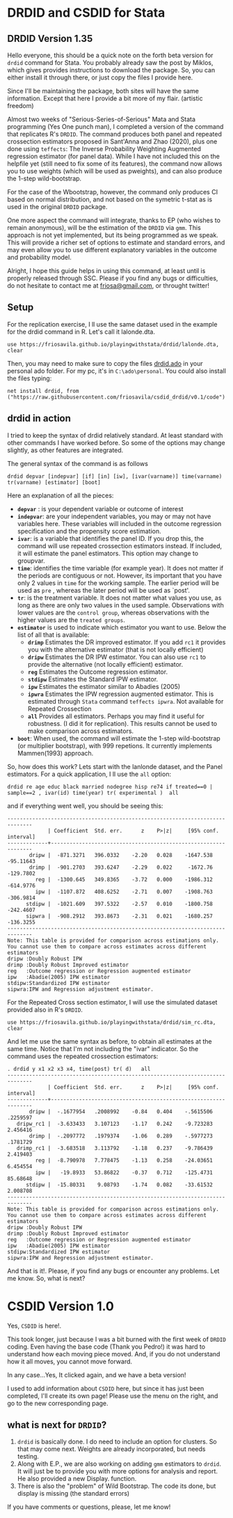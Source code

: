 # DRDID and CSDID for Stata

## DRDID Version 1.35

Hello everyone, this should be a quick note on the forth beta version for `drdid` command for Stata. You probably already saw the post by Miklos, which gives provides instructions to download the package. So, you can either install it through there, or just copy the files I provide here. 

Since I'll be maintaining the package, both sites will have the same information. Except that here I provide a bit more of my flair. (artistic freedom)

Almost two weeks of "Serious-Series-of-Serious" Mata and Stata programming (Yes One punch man), I completed a version of the command that replicates R's `DRDID`. The command produces both panel and repeated crossection estimators proposed in Sant'Anna and Zhao (2020), plus one done using `teffects`: The Inverse Probability Weighting Augmented regression estimator (for panel data). While I have not included this on the helpfile yet (still need to fix some of its features), the command now allows you to use weights (which will be used as pweights), and can also produce the 1-step wild-bootstrap.

For the case of the Wbootstrap, however, the command only produces CI based on normal distribution, and not based on the symetric t-stat as is used in the original `DRDID` package. 

One more aspect the command will integrate, thanks to EP (who wishes to remain anonymous), will be the estimation of the `DRDID` via `gmm`. This approach is not yet implemented, but its being programmed as we speak. This will provide a richer set of options to estimate and standard errors, and may even allow you to use different explanatory variables in the outcome and probability model.

Alright, I hope this guide helps in using this command, at least until is properly released through SSC. Please if you find any bugs or difficulties, do not hesitate to contact me at friosa@gmail.com, or throught twitter!

## Setup

For the replication exercise, I ll use the same dataset used in the example for the drdid command in R. Let's call it lalonde.dta. 

```
use https://friosavila.github.io/playingwithstata/drdid/lalonde.dta, clear
```

Then, you may need to make sure to copy the files [drdid.ado](https://friosavila.github.io/playingwithstata/drdid/drdid.ado) in your personal ado folder. For my pc, it's in `C:\ado\personal`. You could also install the files typing:

```
net install drdid, from ("https://raw.githubusercontent.com/friosavila/csdid_drdid/v0.1/code")
```

## drdid in action

I tried to keep the syntax of drdid relatively standard. At least standard with other commands I have worked before. So some of the options may change slightly, as other features are integrated.

The general syntax of the command is as follows

``` 
drdid depvar [indepvar] [if] [in] [iw], [ivar(varname)] time(varname) tr(varname) [estimator] [boot]
```

Here an explanation of all the pieces:

- **`depvar`** : is your dependent variable or outcome of interest
- **`indepvar`**: are your independent variables, you may or may not have variables here. These variables will included in the outcome regression specification and the propensity score estimation.
- **`ivar`**: is a variable that identifies the panel ID. If you drop this, the command will use repeated crossection estimators instead. If included, it will estimate the panel estimators. This option may change to groupvar.
- **`time`**: identifies the time variable (for example year). It does not matter if the periods are contiguous or not. However, its important that you have only 2 values in `time` for the working sample. The earlier period will be used as `pre` , whereas the later period will be used as `post'.
- **`tr`**: is the treatment variable. It does not matter what values you use, as long as there are only two values in the used sample. Observations with lower values are the `control group`, whereas observations with the higher values are the `treated groups`.
- **`estimator`** is used to indicate which estimator you want to use. Below the list of all that is available:
  - **`drimp`** Estimates the DR improved estimator. If you add `rc1` it provides you with the alternative estimator (that is not locally efficient)
  - **`dripw`** Estimates the DR IPW estimator. You can also use `rc1` to provide the alternative (not locally efficient) estimator.
  - **`reg`** Estimates the Outcome regression estimator. 
  - **`stdipw`** Estimates the Standard IPW estimator.
  - **`ipw`** Estimates the estimator similar to Abadies (2005)
  - **`ipwra`** Estimates the IPW regression augmented estimator. This is estimated through `Stata` command `teffects ipwra`. Not available for Repeated Crossection
  - **`all`** Provides all estimators. Perhaps you may find it useful for robustness. (I did it for replication). This results cannot be used to make comparison across estimators. 
- **`boot`**: When used, the command will estimate the 1-step wild-bootstrap (or multiplier bootstrap), with 999 repetions. It currently implements Mammen(1993) approach. 

So, how does this work? Lets start with the lanlonde dataset, and the Panel estimators. For a quick application, I ll use the `all` option:

```
drdid re age educ black married nodegree hisp re74 if treated==0 | sample==2 , ivar(id) time(year) tr( experimental )  all 
```

and if everything went well, you should be seeing this:

```
------------------------------------------------------------------------------
             | Coefficient  Std. err.      z    P>|z|     [95% conf. interval]
-------------+----------------------------------------------------------------
       dripw |  -871.3271   396.0332    -2.20   0.028    -1647.538   -95.11643
       drimp |  -901.2703   393.6247    -2.29   0.022     -1672.76   -129.7802
         reg |  -1300.645   349.8365    -3.72   0.000    -1986.312   -614.9776
         ipw |  -1107.872   408.6252    -2.71   0.007    -1908.763   -306.9814
      stdipw |  -1021.609   397.5322    -2.57   0.010    -1800.758   -242.4607
      sipwra |  -908.2912   393.8673    -2.31   0.021    -1680.257   -136.3255
------------------------------------------------------------------------------
Note: This table is provided for comparison across estimations only. You cannot use them to compare across estimates across different estimators
dripw :Doubly Robust IPW
drimp :Doubly Robust Improved estimator
reg   :Outcome regression or Regression augmented estimator
ipw   :Abadie(2005) IPW estimator
stdipw:Standardized IPW estimator
sipwra:IPW and Regression adjustment estimator.

```

For the Repeated Cross section estimator, I will use the simulated dataset provided also in R's `DRDID`.

```
use https://friosavila.github.io/playingwithstata/drdid/sim_rc.dta, clear
```

And let me use the same syntax as before, to obtain all estimates at the same time. Notice that I'm not including the "ivar" indicator. So the command uses the repeated crossection estimators:

```
. drdid y x1 x2 x3 x4, time(post) tr( d)   all 
------------------------------------------------------------------------------
             | Coefficient  Std. err.      z    P>|z|     [95% conf. interval]
-------------+----------------------------------------------------------------
       dripw |  -.1677954   .2008992    -0.84   0.404    -.5615506    .2259597
   dripw_rc1 |  -3.633433   3.107123    -1.17   0.242    -9.723283    2.456416
       drimp |  -.2097772   .1979374    -1.06   0.289    -.5977273    .1781729
   drimp_rc1 |  -3.683518   3.113792    -1.18   0.237    -9.786439    2.419403
         reg |  -8.790978   7.778475    -1.13   0.258    -24.03651    6.454554
         ipw |   -19.8933   53.86822    -0.37   0.712    -125.4731    85.68648
      stdipw |  -15.80331    9.08793    -1.74   0.082    -33.61532    2.008708
------------------------------------------------------------------------------
Note: This table is provided for comparison across estimations only. You cannot use them to compare across estimates across different estimators
dripw :Doubly Robust IPW
drimp :Doubly Robust Improved estimator
reg   :Outcome regression or Regression augmented estimator
ipw   :Abadie(2005) IPW estimator
stdipw:Standardized IPW estimator
sipwra:IPW and Regression adjustment estimator.

```
And that is it!. Please, if you find any bugs or encounter any problems. Let me know. So, what is next?

# CSDID Version 1.0

Yes, `CSDID` is here!.

This took longer, just because I was a bit burned with the first week of `DRDID` coding. Even having the base code (Thank you Pedro!) it was hard to understand how each moving piece moved. And, if you do not understand how it all moves, you cannot move forward. 

In any case...Yes, It clicked again, and we have a beta version!

I used to add information about `CSDID` here, but since it has just been completed, I'll create its own page!
Please use the menu on the right, and go to the new corresponding page.

## what is next for `DRDID`?

1. `drdid` is basically done. I do need to include an option for clusters. So that may come next. Weights are already incorporated, but needs testing.
2. Along with E.P., we are also working on adding `gmm` estimators to `drdid`. It will just be to provide you with more options for analysis and report. He also provided a new Display. function. 
3. There is also the "problem" of Wild Bootstrap. The code its done, but display is missing (the standard errors)
 
If you have comments or questions, please, let me know!

